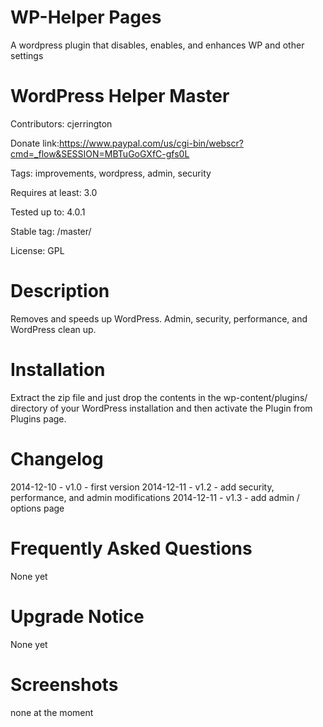 WP-Helper Pages
=========

A wordpress plugin that disables, enables, and enhances WP and other settings

WordPress Helper Master
=========
Contributors: cjerrington

Donate link:https://www.paypal.com/us/cgi-bin/webscr?cmd=_flow&SESSION=MBTuGoGXfC-gfs0L

Tags: improvements, wordpress, admin, security

Requires at least: 3.0

Tested up to: 4.0.1

Stable tag: /master/

License: GPL
 
Description
=========
Removes and speeds up WordPress. Admin, security, performance, and WordPress clean up. 


Installation
=========
Extract the zip file and just drop the contents in the wp-content/plugins/ directory of your WordPress installation and then activate the Plugin from Plugins page.

Changelog
=========
2014-12-10 - v1.0 - first version
2014-12-11 - v1.2 - add security, performance, and admin modifications
2014-12-11 - v1.3 - add admin / options page

Frequently Asked Questions
=========
None yet

Upgrade Notice
=========
None yet

Screenshots
=========
none at the moment
